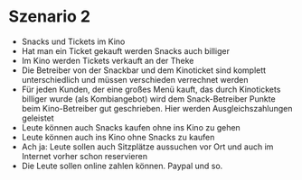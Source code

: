 # Szenario 2

- Snacks und Tickets im Kino
- Hat man ein Ticket gekauft werden Snacks auch billiger
- Im Kino werden Tickets verkauft an der Theke
- Die Betreiber von der Snackbar und dem Kinoticket sind komplett unterschiedlich und müssen verschieden verrechnet werden
- Für jeden Kunden, der eine großes Menü kauft, das durch Kinotickets billiger wurde (als Kombiangebot) wird dem Snack-Betreiber Punkte beim Kino-Betreiber gut geschrieben. Hier werden Ausgleichszahlungen geleistet
- Leute können auch Snacks kaufen ohne ins Kino zu gehen
- Leute können auch ins Kino ohne Snacks zu kaufen
- Ach ja: Leute sollen auch Sitzplätze aussuchen vor Ort und auch im Internet vorher schon reservieren
- Die Leute sollen online zahlen können. Paypal und so.